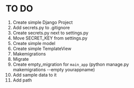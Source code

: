 # TO DO

1. Create simple Django Project
1. Add secrets.py to .gitignore
1. Create secrets.py next to settings.py
1. Move SECRET_KEY from settings.py
1. Create simple model
1. Create simple TemplateView
1. Makemigrations
1. Migrate
1. Create empty_migration for `main_app` (python manage.py makemigrations --empty yourappname)
1. Add sample data to it
1. Add path
